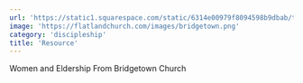 ```yaml
---
url: 'https://static1.squarespace.com/static/6314e00979f8094598b9dbab/t/64e465ab45ec2453882f910e/1733441855266/Defining+a+Biblical+Position+on+Women+and+Eldership+-+Written+Statement.pdf'
image: 'https://flatlandchurch.com/images/bridgetown.png'
category: 'discipleship'
title: 'Resource'
---
```


Women and Eldership
From Bridgetown Church
